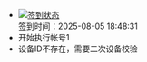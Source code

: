 - [![签到状态](https://github.com/womade/Cloud189-Actions/actions/workflows/main.yml/badge.svg?branch=main)](https://github.com/womade/Cloud189-Actions/actions/workflows/main.yml) <br> 签到时间：2025-08-05 18:48:31
- 开始执行帐号1
- 设备ID不存在，需要二次设备校验
